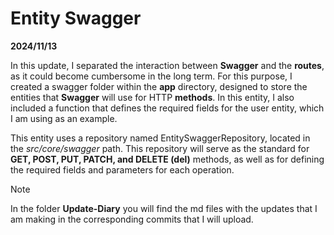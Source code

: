 # Entity Swagger
**2024/11/13**

In this update, I separated the interaction between **Swagger** and the **routes**, as it could become cumbersome in the long term. For this purpose, I created a swagger folder within the **app** directory, designed to store the entities that **Swagger** will use for HTTP **methods**. In this entity, I also included a function that defines the required fields for the user entity, which I am using as an example.

This entity uses a repository named EntitySwaggerRepository, located in the *src/core/swagger* path. This repository will serve as the standard for **GET, POST, PUT, PATCH, and DELETE (del)** methods, as well as for defining the required fields and parameters for each operation.

> [!NOTE]
>
>In the folder **Update-Diary** you will find the md files with the updates that I am making in the corresponding commits that I will upload.